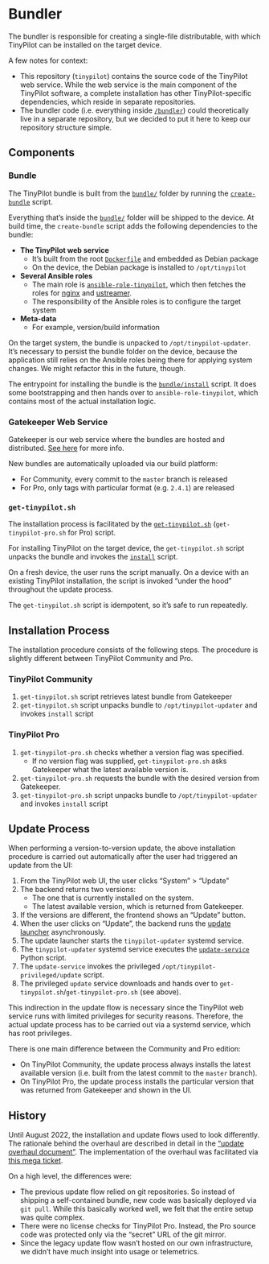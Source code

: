 # Bundler

The bundler is responsible for creating a single-file distributable, with which TinyPilot can be installed on the target device.

A few notes for context:

- This repository (`tinypilot`) contains the source code of the TinyPilot web service. While the web service is the main component of the TinyPilot software, a complete installation has other TinyPilot-specific dependencies, which reside in separate repositories.
- The bundler code (i.e. everything inside [`/bundler`](/bundler)) could theoretically live in a separate repository, but we decided to put it here to keep our repository structure simple.

## Components

### Bundle

The TinyPilot bundle is built from the [`bundle/`](bundle) folder by running the [`create-bundle`](create-bundle) script.

Everything that’s inside the [`bundle/`](bundle) folder will be shipped to the device. At build time, the `create-bundle` script adds the following dependencies to the bundle:

- **The TinyPilot web service**
  - It’s built from the root [`Dockerfile`](../Dockerfile) and embedded as Debian package
  - On the device, the Debian package is installed to `/opt/tinypilot`
- **Several Ansible roles**
  - The main role is [`ansible-role-tinypilot`](https://github.com/tiny-pilot/ansible-role-tinypilot), which then fetches the roles for [nginx](https://github.com/tiny-pilot/ansible-role-nginx) and [ustreamer](https://github.com/tiny-pilot/ansible-role-ustreamer).
  - The responsibility of the Ansible roles is to configure the target system
- **Meta-data**
  - For example, version/build information

On the target system, the bundle is unpacked to `/opt/tinypilot-updater`. It’s necessary to persist the bundle folder on the device, because the application still relies on the Ansible roles being there for applying system changes. We might refactor this in the future, though.

The entrypoint for installing the bundle is the [`bundle/install`](bundle/install) script. It does some bootstrapping and then hands over to `ansible-role-tinypilot`, which contains most of the actual installation logic.

### Gatekeeper Web Service

Gatekeeper is our web service where the bundles are hosted and distributed. [See here](https://github.com/tiny-pilot/gatekeeper) for more info.

New bundles are automatically uploaded via our build platform:

- For Community, every commit to the `master` branch is released
- For Pro, only tags with particular format (e.g. `2.4.1`) are released

### `get-tinypilot.sh`

The installation process is facilitated by the [`get-tinypilot.sh`](../get-tinypilot.sh) (`get-tinypilot-pro.sh` for Pro) script.

For installing TinyPilot on the target device, the `get-tinypilot.sh` script unpacks the bundle and invokes the [`install`](bundle/install) script.

On a fresh device, the user runs the script manually. On a device with an existing TinyPilot installation, the script is invoked “under the hood” throughout the update process.

The `get-tinypilot.sh` script is idempotent, so it’s safe to run repeatedly.

## Installation Process

The installation procedure consists of the following steps. The procedure is slightly different between TinyPilot Community and Pro.

### TinyPilot Community

1. `get-tinypilot.sh` script retrieves latest bundle from Gatekeeper
1. `get-tinypilot.sh` script unpacks bundle to `/opt/tinypilot-updater` and invokes `install` script

### TinyPilot Pro

1. `get-tinypilot-pro.sh` checks whether a version flag was specified.
   - If no version flag was supplied, `get-tinypilot-pro.sh` asks Gatekeeper what the latest available version is.
1. `get-tinypilot-pro.sh` requests the bundle with the desired version from Gatekeeper.
1. `get-tinypilot-pro.sh` script unpacks bundle to `/opt/tinypilot-updater` and invokes `install` script

## Update Process

When performing a version-to-version update, the above installation procedure is carried out automatically after the user had triggered an update from the UI:

1. From the TinyPilot web UI, the user clicks “System” > “Update”
1. The backend returns two versions:
   - The one that is currently installed on the system.
   - The latest available version, which is returned from Gatekeeper.
1. If the versions are different, the frontend shows an “Update” button.
1. When the user clicks on “Update”, the backend runs the [update launcher](../app/update/launcher.py) asynchronously.
1. The update launcher starts the `tinypilot-updater` systemd service.
1. The `tinypilot-updater` systemd service executes the [`update-service`](../scripts/update-service) Python script.
1. The `update-service` invokes the privileged `/opt/tinypilot-privileged/update` script.
1. The privileged `update` service downloads and hands over to `get-tinypilot.sh`/`get-tinypilot-pro.sh` (see above).

This indirection in the update flow is necessary since the TinyPilot web service runs with limited privileges for security reasons. Therefore, the actual update process has to be carried out via a systemd service, which has root privileges.

There is one main difference between the Community and Pro edition:

- On TinyPilot Community, the update process always installs the latest available version (i.e. built from the latest commit to the `master` branch).
- On TinyPilot Pro, the update process installs the particular version that was returned from Gatekeeper and shown in the UI.

## History

Until August 2022, the installation and update flows used to look differently. The rationale behind the overhaul are described in detail in the [“update overhaul document”](https://github.com/tiny-pilot/tinypilot-pro/blob/experimental/update-overhaul/UPDATE-WORKFLOW.md). The implementation of the overhaul was facilitated via [this mega ticket](https://github.com/tiny-pilot/tinypilot-pro/issues/445).

On a high level, the differences were:

- The previous update flow relied on git repositories. So instead of shipping a self-contained bundle, new code was basically deployed via `git pull`. While this basically worked well, we felt that the entire setup was quite complex.
- There were no license checks for TinyPilot Pro. Instead, the Pro source code was protected only via the “secret” URL of the git mirror.
- Since the legacy update flow wasn’t hosted on our own infrastructure, we didn’t have much insight into usage or telemetrics.
